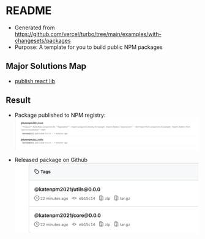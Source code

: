 # README

- Generated from https://github.com/vercel/turbo/tree/main/examples/with-changesets/packages
- Purpose: A template for you to build public NPM packages

## Major Solutions Map

- [publish react lib](./packages/acme-core/)

## Result

- Package published to NPM registry: ![published packages](result.jpg)

- Released package on Github![released packages](result2.jpg)
